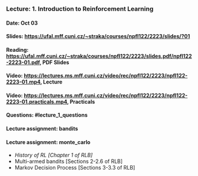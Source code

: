 ### Lecture: 1. Introduction to Reinforcement Learning
#### Date: Oct 03
#### Slides: https://ufal.mff.cuni.cz/~straka/courses/npfl122/2223/slides/?01
#### Reading: https://ufal.mff.cuni.cz/~straka/courses/npfl122/2223/slides.pdf/npfl122-2223-01.pdf, PDF Slides
#### Video: https://lectures.ms.mff.cuni.cz/video/rec/npfl122/2223/npfl122-2223-01.mp4, Lecture
#### Video: https://lectures.ms.mff.cuni.cz/video/rec/npfl122/2223/npfl122-2223-01.practicals.mp4, Practicals
#### Questions: #lecture_1_questions
#### Lecture assignment: bandits
#### Lecture assignment: monte_carlo

- *History of RL [Chapter 1 of RLB]*
- Multi-armed bandits [Sections 2-2.6 of RLB]
- Markov Decision Process [Sections 3-3.3 of RLB]
